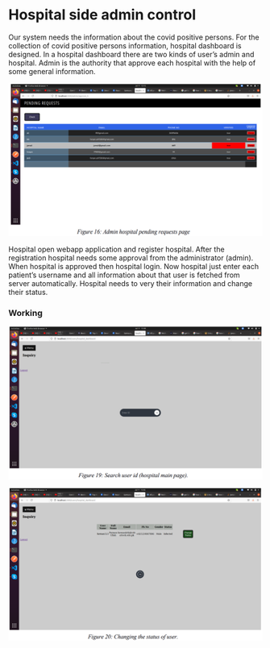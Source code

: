 # Hospital side admin control

Our system needs the information about the covid positive persons. For the collection of covid positive
persons information, hospital dashboard is designed. In a hospital dashboard there are two kinds of user’s admin and hospital. Admin is the authority that approve each hospital with the help of some general information.

![Screenshot](hospital_dash.png)

Hospital open webapp application and register hospital. After the registration hospital needs some approval from the administrator (admin). When hospital is approved then hospital login. Now hospital just enter each patient’s username and all information about that user is fetched from server automatically. Hospital needs to very their information and change their status.

### Working

![Screenshot](search_u.png)

![Screenshot](status.png)
